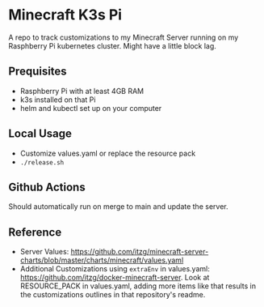 # Minecraft K3s Pi

A repo to track customizations to my Minecraft Server running on my Rasphberry Pi kubernetes cluster. Might have a little block lag.

## Prequisites

- Rasphberry Pi with at least 4GB RAM
- k3s installed on that Pi
- helm and kubectl set up on your computer

## Local Usage

- Customize values.yaml or replace the resource pack
- `./release.sh`

## Github Actions

Should automatically run on merge to main and update the server.

## Reference

- Server Values: <https://github.com/itzg/minecraft-server-charts/blob/master/charts/minecraft/values.yaml>
- Additional Customizations using `extraEnv` in values.yaml: <https://github.com/itzg/docker-minecraft-server>. Look at RESOURCE_PACK in values.yaml, adding more items like that results in the customizations outlines in that repository's readme.
